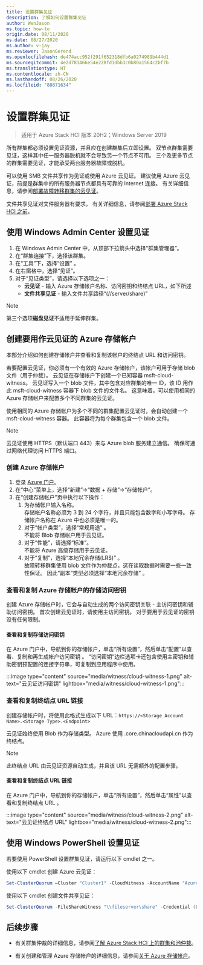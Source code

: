 ```yaml
---
title: 设置群集见证
description: 了解如何设置群集见证
author: WenJason
ms.topic: how-to
origin.date: 08/11/2020
ms.date: 08/27/2020
ms.author: v-jay
ms.reviewer: JasonGerend
ms.openlocfilehash: de474acc952f291f652318dfb6a0274989b444d1
ms.sourcegitcommit: 4e2d781466e54e228fd1dbb3c0b80a1564c2bf7b
ms.translationtype: HT
ms.contentlocale: zh-CN
ms.lasthandoff: 08/26/2020
ms.locfileid: "88871634"
---
```

# <a name="set-up-a-cluster-witness"></a>设置群集见证

> 适用于 Azure Stack HCI 版本 20H2；Windows Server 2019

所有群集都必须设置见证资源，并且应在创建群集后立即设置。 双节点群集需要见证，这样其中任一服务器脱机就不会导致另一个节点不可用。 三个及更多节点的群集需要见证，才能承受两台服务器故障或脱机。  

可以使用 SMB 文件共享作为见证或使用 Azure 云见证。 建议使用 Azure 云见证，前提是群集中的所有服务器节点都具有可靠的 Internet 连接。 有关详细信息，请参阅[部署故障转移群集的云见证](https://docs.microsoft.com/windows-server/failover-clustering/deploy-cloud-witness)。

文件共享见证对文件服务器有要求。 有关详细信息，请参阅[部署 Azure Stack HCI 之前](before-you-start.md)。

## <a name="set-up-a-witness-using-windows-admin-center"></a>使用 Windows Admin Center 设置见证

1. 在 Windows Admin Center 中，从顶部下拉箭头中选择“群集管理器”。
1. 在“群集连接”下，选择该群集。
1. 在“工具”下，选择“设置” 。
1. 在右窗格中，选择“见证”。
1. 对于“见证类型”，请选择以下选项之一：
      - **云见证** - 输入 Azure 存储帐户名称、访问密钥和终结点 URL，如下所述
      - **文件共享见证** - 输入文件共享路径“(//server/share)”

> [!NOTE]
> 第三个选项**磁盘见证**不适用于延伸群集。

## <a name="create-an-azure-storage-account-to-use-as-a-cloud-witness"></a>创建要用作云见证的 Azure 存储帐户

本部分介绍如何创建存储帐户并查看和复制该帐户的终结点 URL 和访问密钥。

若要配置云见证，你必须有一个有效的 Azure 存储帐户，该帐户可用于存储 blob 文件（用于仲裁）。 云见证在存储帐户下创建一个已知容器 msft-cloud-witness。 云见证写入一个 blob 文件，其中包含对应群集的唯一 ID，该 ID 用作此 msft-cloud-witness 容器下 blob 文件的文件名。 这意味着，可以使用相同的 Azure 存储帐户来配置多个不同群集的云见证。

使用相同的 Azure 存储帐户为多个不同的群集配置云见证时，会自动创建一个 msft-cloud-witness 容器。 此容器将为每个群集包含一个 blob 文件。

> [!NOTE]  
> 云见证使用 HTTPS（默认端口 443）来与 Azure blob 服务建立通信。 确保可通过网络代理访问 HTTPS 端口。

### <a name="to-create-an-azure-storage-account"></a>创建 Azure 存储帐户

1. 登录 [Azure 门户](https://portal.azure.cn)。
1. 在“中心”菜单上，选择“新建”->“数据 + 存储”->“存储帐户”。
1. 在“创建存储帐户”页中执行以下操作：
    1. 为存储帐户输入名称。
    <br>存储帐户名称必须为 3 到 24 个字符，并且只能包含数字和小写字母。 存储帐户名称在 Azure 中也必须是唯一的。
    1. 对于“帐户类型”，选择“常规用途” 。
    <br>不能将 Blob 存储帐户用于云见证。
    1. 对于“性能”，请选择“标准”。
    <br>不能将 Azure 高级存储用于云见证。
    1. 对于“复制”，选择“本地冗余存储(LRS)” 。
    <br>故障转移群集使用 blob 文件作为仲裁点，这在读取数据时需要一些一致性保证。 因此“副本”类型必须选择“本地冗余存储” 。

### <a name="view-and-copy-storage-access-keys-for-your-azure-storage-account"></a>查看和复制 Azure 存储帐户的存储访问密钥

创建 Azure 存储帐户时，它会与自动生成的两个访问密钥关联 - 主访问密钥和辅助访问密钥。 首次创建云见证时，请使用主访问密钥。 对于要用于云见证的密钥没有任何限制。  

#### <a name="to-view-and-copy-storage-access-keys"></a>查看和复制存储访问密钥

在 Azure 门户中，导航到你的存储帐户，单击“所有设置”，然后单击“配置”以查看、复制和再生成帐户访问密钥 。 “访问密钥”边栏选项卡还包含使用主密钥和辅助密钥预配置的连接字符串，可复制到应用程序中使用。

:::image type="content" source="media/witness/cloud-witness-1.png" alt-text="云见证访问密钥" lightbox="media/witness/cloud-witness-1.png":::

### <a name="view-and-copy-endpoint-url-links"></a>查看和复制终结点 URL 链接

创建存储帐户时，将使用此格式生成以下 URL：`https://<Storage Account Name>.<Storage Type>.<Endpoint>`  

云见证始终使用 Blob 作为存储类型。 Azure 使用 .core.chinacloudapi.cn 作为终结点。

> [!NOTE]  
> 此终结点 URL 由云见证资源自动生成，并且该 URL 无需额外的配置步骤。  

#### <a name="to-view-and-copy-endpoint-url-links"></a>查看和复制终结点 URL 链接

在 Azure 门户中，导航到你的存储帐户，单击“所有设置”，然后单击“属性”以查看和复制终结点 URL 。  

:::image type="content" source="media/witness/cloud-witness-2.png" alt-text="云见证终结点 URL" lightbox="media/witness/cloud-witness-2.png":::  

## <a name="set-up-a-witness-using-windows-powershell"></a>使用 Windows PowerShell 设置见证

若要使用 PowerShell 设置群集见证，请运行以下 cmdlet 之一。

使用以下 cmdlet 创建 Azure 云见证：

```powershell
Set-ClusterQuorum –Cluster "Cluster1" -CloudWitness -AccountName "AzureStorageAccountName" -AccessKey "AzureStorageAccountAccessKey"
```

使用以下 cmdlet 创建文件共享见证：

```powershell
Set-ClusterQuorum -FileShareWitness "\\fileserver\share" -Credential (Get-Credential)
```

## <a name="next-steps"></a>后续步骤

- 有关群集仲裁的详细信息，请参阅[了解 Azure Stack HCI 上的群集和池仲裁](../concepts/quorum.md)。

- 有关创建和管理 Azure 存储帐户的详细信息，请参阅[关于 Azure 存储帐户](/storage/common/storage-account-create)。
